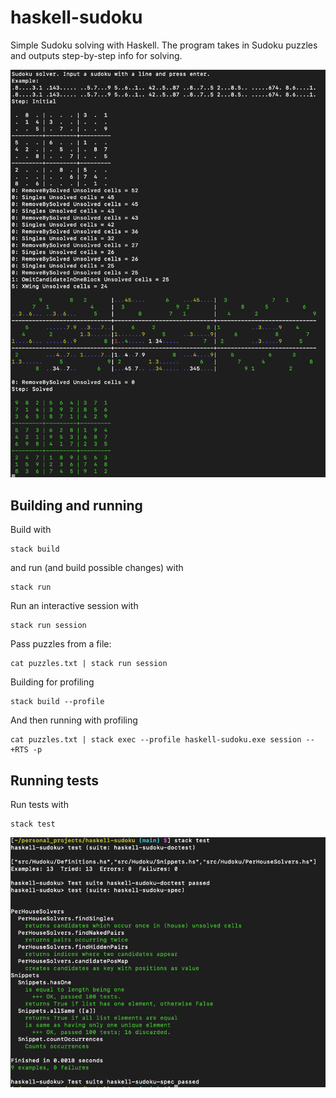# haskell-sudoku
Simple Sudoku solving with Haskell. The program takes in Sudoku puzzles and outputs
step-by-step info for solving.

![Sudoku view](haskell-sudoku-view.png)

## Building and running

Build with

    stack build

and run (and build possible changes) with

    stack run

Run an interactive session with

    stack run session

Pass puzzles from a file:

    cat puzzles.txt | stack run session

Building for profiling

    stack build --profile

And then running with profiling

    cat puzzles.txt | stack exec --profile haskell-sudoku.exe session -- +RTS -p

## Running tests

Run tests with

    stack test

![Test results](haskell-sudoku-test-view.png)
